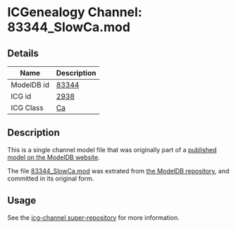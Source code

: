 # ICGenealogy Channel: 83344\_SlowCa.mod

## Details

Name | Description
---- | -----------
ModelDB id | [83344](http://senselab.med.yale.edu/ModelDB/ShowModel.cshtml?model=83344)
ICG id | [2938](http://icg.neurotheory.ox.ac.uk/channels/3/2938)
ICG Class | [Ca](http://icg.neurotheory.ox.ac.uk/channels/3)

## Description

This is a single channel model file that was originally part of a [published model on the ModelDB website](http://senselab.med.yale.edu/mModelDB/ShowModel.cshtml?model=83344).

The file [83344\_SlowCa.mod](83344_SlowCa.mod) was extrated from [the ModelDB repository](http://senselab.med.yale.edu/ModelDB/ShowModel.cshtml?model=83344), and committed in its original form.

## Usage

See the [icg-channel super-repository](https://github.com/icgenealogy/icg-channels) for more information.